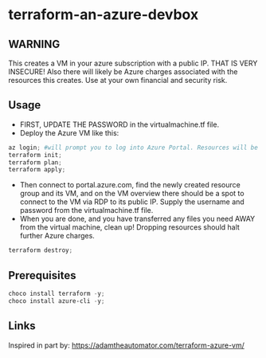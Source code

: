 # terraform-an-azure-devbox

## WARNING
This creates a VM in your azure subscription with a public IP. THAT IS VERY INSECURE! Also there will likely be Azure charges associated with the resources this creates. Use at your own financial and security risk.

## Usage
- FIRST, UPDATE THE PASSWORD in the virtualmachine.tf file.
- Deploy the Azure VM like this:
```powershell
az login; #will prompt you to log into Azure Portal. Resources will be created in that account's selected subscription.
terraform init;
terraform plan;
terraform apply;
```
- Then connect to portal.azure.com, find the newly created resource group and its VM, and on the VM overview there should be a spot to connect to the VM via RDP to its public IP. Supply the username and password from the virtualmachine.tf file.
- When you are done, and you have transferred any files you need AWAY from the virtual machine, clean up! Dropping resources should halt further Azure charges.
```powershell
terraform destroy;
```

## Prerequisites
```powershell
choco install terraform -y;
choco install azure-cli -y;
```

## Links
Inspired in part by:
https://adamtheautomator.com/terraform-azure-vm/
